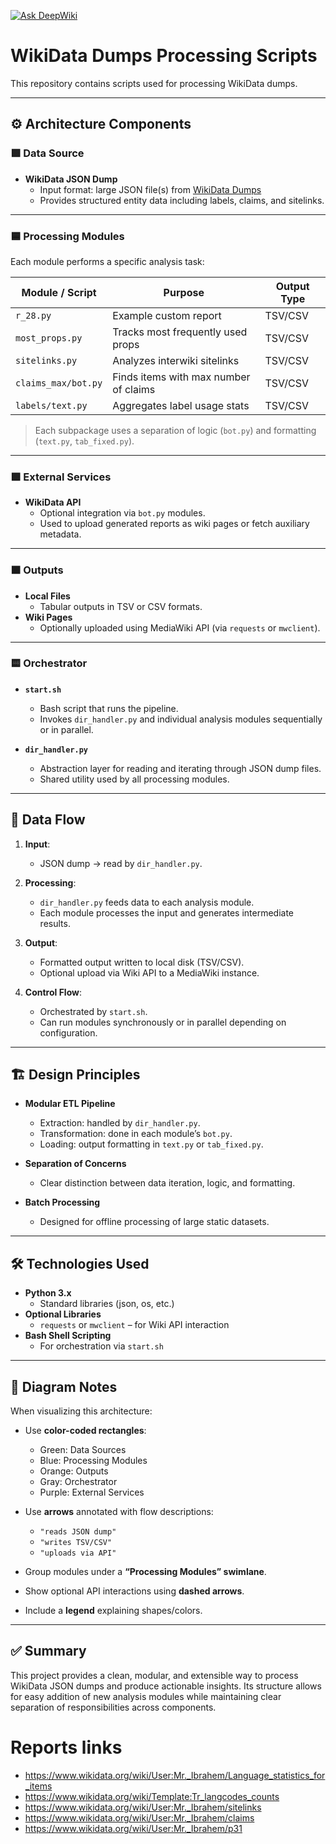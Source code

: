 [![Ask DeepWiki](https://deepwiki.com/badge.svg)](https://deepwiki.com/MrIbrahem/wd_dumps)

# WikiData Dumps Processing Scripts

This repository contains scripts used for processing WikiData dumps.

---

## ⚙️ Architecture Components

### 🟩 Data Source
- **WikiData JSON Dump**
  - Input format: large JSON file(s) from [WikiData Dumps](https://dumps.wikimedia.org/wikidatawiki/entities/)
  - Provides structured entity data including labels, claims, and sitelinks.

---

### 🟦 Processing Modules

Each module performs a specific analysis task:

| Module / Script       | Purpose                             | Output Type |
|-----------------------|-------------------------------------|-------------|
| `r_28.py`             | Example custom report               | TSV/CSV     |
| `most_props.py`       | Tracks most frequently used props   | TSV/CSV     |
| `sitelinks.py`        | Analyzes interwiki sitelinks        | TSV/CSV     |
| `claims_max/bot.py`   | Finds items with max number of claims | TSV/CSV     |
| `labels/text.py`      | Aggregates label usage stats        | TSV/CSV     |

> Each subpackage uses a separation of logic (`bot.py`) and formatting (`text.py`, `tab_fixed.py`).

---

### 🟪 External Services

- **WikiData API**
  - Optional integration via `bot.py` modules.
  - Used to upload generated reports as wiki pages or fetch auxiliary metadata.

---

### 🟧 Outputs

- **Local Files**
  - Tabular outputs in TSV or CSV formats.
- **Wiki Pages**
  - Optionally uploaded using MediaWiki API (via `requests` or `mwclient`).

---

### 🟨 Orchestrator

- **`start.sh`**
  - Bash script that runs the pipeline.
  - Invokes `dir_handler.py` and individual analysis modules sequentially or in parallel.

- **`dir_handler.py`**
  - Abstraction layer for reading and iterating through JSON dump files.
  - Shared utility used by all processing modules.

---

## 🔄 Data Flow

1. **Input**:
   - JSON dump → read by `dir_handler.py`.

2. **Processing**:
   - `dir_handler.py` feeds data to each analysis module.
   - Each module processes the input and generates intermediate results.

3. **Output**:
   - Formatted output written to local disk (TSV/CSV).
   - Optional upload via Wiki API to a MediaWiki instance.

4. **Control Flow**:
   - Orchestrated by `start.sh`.
   - Can run modules synchronously or in parallel depending on configuration.

---

## 🏗️ Design Principles

- **Modular ETL Pipeline**
  - Extraction: handled by `dir_handler.py`.
  - Transformation: done in each module’s `bot.py`.
  - Loading: output formatting in `text.py` or `tab_fixed.py`.

- **Separation of Concerns**
  - Clear distinction between data iteration, logic, and formatting.

- **Batch Processing**
  - Designed for offline processing of large static datasets.

---

## 🛠️ Technologies Used

- **Python 3.x**
  - Standard libraries (json, os, etc.)
- **Optional Libraries**
  - `requests` or `mwclient` – for Wiki API interaction
- **Bash Shell Scripting**
  - For orchestration via `start.sh`

---

## 📐 Diagram Notes

When visualizing this architecture:

- Use **color-coded rectangles**:
  - Green: Data Sources
  - Blue: Processing Modules
  - Orange: Outputs
  - Gray: Orchestrator
  - Purple: External Services

- Use **arrows** annotated with flow descriptions:
  - `"reads JSON dump"`
  - `"writes TSV/CSV"`
  - `"uploads via API"`

- Group modules under a **“Processing Modules” swimlane**.

- Show optional API interactions using **dashed arrows**.

- Include a **legend** explaining shapes/colors.

---

## ✅ Summary

This project provides a clean, modular, and extensible way to process WikiData JSON dumps and produce actionable insights. Its structure allows for easy addition of new analysis modules while maintaining clear separation of responsibilities across components.

# Reports links
* https://www.wikidata.org/wiki/User:Mr._Ibrahem/Language_statistics_for_items
* https://www.wikidata.org/wiki/Template:Tr_langcodes_counts
* https://www.wikidata.org/wiki/User:Mr._Ibrahem/sitelinks
* https://www.wikidata.org/wiki/User:Mr._Ibrahem/claims
* https://www.wikidata.org/wiki/User:Mr._Ibrahem/p31
